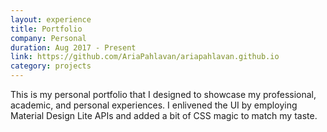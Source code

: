```yaml
---
layout: experience
title: Portfolio
company: Personal
duration: Aug 2017 - Present
link: https://github.com/AriaPahlavan/ariapahlavan.github.io
category: projects
---
```

<p>
This is my personal portfolio that I designed to showcase my professional, academic, and personal experiences.
I enlivened the UI by employing Material Design Lite APIs and added a bit of CSS magic to match my taste.
</p>